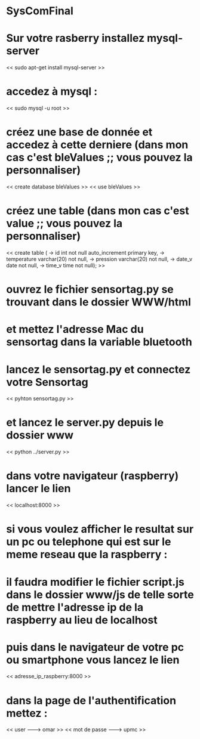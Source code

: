 # SysComFinal
# Sur votre rasberry installez mysql-server
<<  sudo apt-get install mysql-server >>
# accedez à mysql :
<< sudo mysql -u root >>
# créez une base de donnée et accedez à cette derniere (dans mon cas c'est bleValues ;; vous pouvez la personnaliser)
<< create database bleValues >>
<< use bleValues >>
# créez une table (dans mon cas c'est value ;; vous pouvez la personnaliser)
<< create table (
   -> id int not null auto_increment primary key,
   -> temperature varchar(20) not null,
   -> pression varchar(20) not null,
   -> date_v date not null,
   -> time_v time not null); >>
# ouvrez le fichier sensortag.py se trouvant dans le dossier WWW/html
# et mettez l'adresse Mac du sensortag dans la variable bluetooth
# lancez le sensortag.py et connectez votre Sensortag
<< pyhton sensortag.py >>
# et lancez le server.py depuis le dossier www
<< python ../server.py >>
# dans votre navigateur (raspberry) lancer le lien 
<< localhost:8000 >>
# si vous voulez afficher le resultat sur un pc ou telephone qui est sur le meme reseau que la raspberry :
# il faudra modifier le fichier script.js dans le dossier www/js de telle sorte de mettre l'adresse ip de la raspberry au lieu de localhost
# puis dans le navigateur de votre pc ou smartphone vous lancez le lien
<< adresse_ip_raspberry:8000 >>
# dans la page de l'authentification mettez :
<< user ---> omar >>
<< mot de passe  ---> upmc >>

